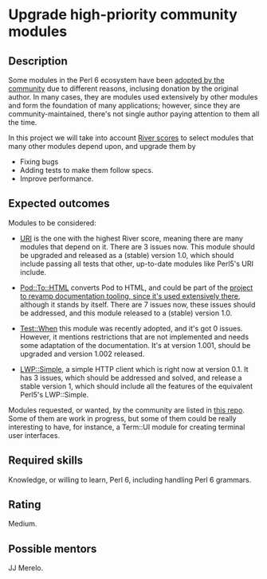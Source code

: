 Upgrade high-priority community modules
==================================

Description
-----------

Some modules in the Perl 6 ecosystem have
been
[adopted by the community](https://github.com/perl6-community-modules/) due
to different reasons, inclusing donation by the original author. In
many cases, they are modules used extensively by other modules and
form the foundation of many applications; however, since they are
community-maintained, there's not single author paying attention to
them all the time.

In this project we will take into
account
[River scores](https://github.com/JJ/p6-river/blob/master/data/river-scores.csv) to
select modules that many other modules depend upon, and upgrade them
by

* Fixing bugs
* Adding tests to make them follow specs.
* Improve performance.


Expected outcomes
-----------------

Modules to be considered:

* [URI](https://github.com/perl6-community-modules/uri) is the one
  with the highest River score, meaning there are many modules that
  depend on it. There are 3 issues now. This module should be upgraded
  and released as a (stable) version 1.0, which should include passing
  all tests that other, up-to-date modules like Perl5's URI include.
  
* [Pod::To::HTML](https://github.com/perl6/Pod-To-HTML) converts Pod
  to HTML, and could be part of the [project to revamp documentation
  tooling, since it's used extensively there](https://github.com/perl6/Pod-To-HTML),
  although it stands by itself. There are 7 issues now, these issues
  should be addressed, and this module released to a (stable) version
  1.0.
  
* [Test::When](https://github.com/perl6-community-modules/perl6-Test-When) this
  module was recently adopted, and it's got 0 issues. However, it
  mentions restrictions that are not implemented and needs some
  adaptation of the documentation. It's at version 1.001, should be
  upgraded and version 1.002 released.

* [LWP::Simple](https://github.com/perl6/perl6-lwp-simple), a simple
  HTTP client which is right now at version 0.1. It has 3 issues,
  which should be addressed and solved, and release a stable version
  1, which should include all the features of the equivalent Perl5's
  LWP::Simple. 
  
Modules requested, or wanted, by the community are listed
in
[this repo](https://github.com/perl6/perl6-most-wanted/blob/master/most-wanted/modules.md). Some
of them are work in progress, but some of them could be really
interesting to have, for instance, a Term::UI module for creating
terminal user interfaces.

Required skills
---------------

Knowledge, or willing to learn, Perl 6, including handling Perl 6 grammars.


Rating
------

Medium. 


Possible mentors
----------------

JJ Merelo.
